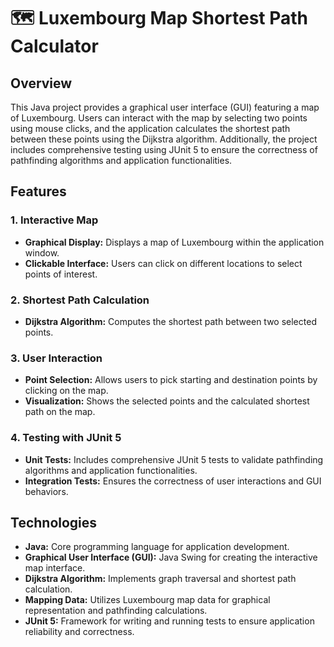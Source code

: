 # 🗺️ Luxembourg Map Shortest Path Calculator

## Overview
This Java project provides a graphical user interface (GUI) featuring a map of Luxembourg. Users can interact with the map by selecting two points using mouse clicks, and the application calculates the shortest path between these points using the Dijkstra algorithm. Additionally, the project includes comprehensive testing using JUnit 5 to ensure the correctness of pathfinding algorithms and application functionalities.

## Features
### 1. **Interactive Map**
   - **Graphical Display:** Displays a map of Luxembourg within the application window.
   - **Clickable Interface:** Users can click on different locations to select points of interest.

### 2. **Shortest Path Calculation**
   - **Dijkstra Algorithm:** Computes the shortest path between two selected points.

### 3. **User Interaction**
   - **Point Selection:** Allows users to pick starting and destination points by clicking on the map.
   - **Visualization:** Shows the selected points and the calculated shortest path on the map.

### 4. **Testing with JUnit 5**
   - **Unit Tests:** Includes comprehensive JUnit 5 tests to validate pathfinding algorithms and application functionalities.
   - **Integration Tests:** Ensures the correctness of user interactions and GUI behaviors.

## Technologies
- **Java:** Core programming language for application development.
- **Graphical User Interface (GUI):** Java Swing for creating the interactive map interface.
- **Dijkstra Algorithm:** Implements graph traversal and shortest path calculation.
- **Mapping Data:** Utilizes Luxembourg map data for graphical representation and pathfinding calculations.
- **JUnit 5:** Framework for writing and running tests to ensure application reliability and correctness.
